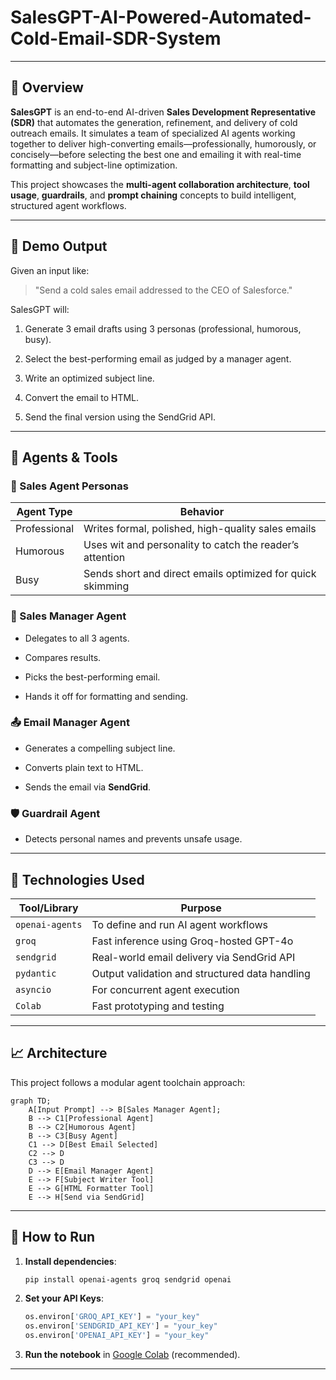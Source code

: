 # SalesGPT-AI-Powered-Automated-Cold-Email-SDR-System
---
## 📌 Overview

**SalesGPT** is an end-to-end AI-driven **Sales Development Representative (SDR)** that automates the generation, refinement, and delivery of cold outreach emails. It simulates a team of specialized AI agents working together to deliver high-converting emails—professionally, humorously, or concisely—before selecting the best one and emailing it with real-time formatting and subject-line optimization.

This project showcases the **multi-agent collaboration architecture**, **tool usage**, **guardrails**, and **prompt chaining** concepts to build intelligent, structured agent workflows.

---

## 🚀 Demo Output

Given an input like:

> "Send a cold sales email addressed to the CEO of Salesforce."

SalesGPT will:

1. Generate 3 email drafts using 3 personas (professional, humorous, busy).
   
2. Select the best-performing email as judged by a manager agent.
   
3. Write an optimized subject line.
   
4. Convert the email to HTML.
   
5. Send the final version using the SendGrid API.

---

## 🧠 Agents & Tools

### 🤹 Sales Agent Personas

| Agent Type     | Behavior                                                   |
|----------------|------------------------------------------------------------|
| Professional   | Writes formal, polished, high-quality sales emails         |
| Humorous       | Uses wit and personality to catch the reader’s attention   |
| Busy           | Sends short and direct emails optimized for quick skimming|

### 🧠 Sales Manager Agent

- Delegates to all 3 agents.
  
- Compares results.
  
- Picks the best-performing email.
  
- Hands it off for formatting and sending.

### 📤 Email Manager Agent

- Generates a compelling subject line.
  
- Converts plain text to HTML.
  
- Sends the email via **SendGrid**.

### 🛡️ Guardrail Agent

- Detects personal names and prevents unsafe usage.

---

## 🔧 Technologies Used

| Tool/Library     | Purpose                                           |
|------------------|---------------------------------------------------|
| `openai-agents`  | To define and run AI agent workflows              |
| `groq`           | Fast inference using Groq-hosted GPT-4o           |
| `sendgrid`       | Real-world email delivery via SendGrid API       |
| `pydantic`       | Output validation and structured data handling    |
| `asyncio`        | For concurrent agent execution                    |
| `Colab`          | Fast prototyping and testing                      |

---
## 📈 Architecture

This project follows a modular agent toolchain approach:

```mermaid
graph TD;
    A[Input Prompt] --> B[Sales Manager Agent];
    B --> C1[Professional Agent]
    B --> C2[Humorous Agent]
    B --> C3[Busy Agent]
    C1 --> D[Best Email Selected]
    C2 --> D
    C3 --> D
    D --> E[Email Manager Agent]
    E --> F[Subject Writer Tool]
    E --> G[HTML Formatter Tool]
    E --> H[Send via SendGrid]
```
---

## 🧪 How to Run

1. **Install dependencies**:
   ```bash
   pip install openai-agents groq sendgrid openai
   ```

2. **Set your API Keys**:
   ```python
   os.environ['GROQ_API_KEY'] = "your_key"
   os.environ['SENDGRID_API_KEY'] = "your_key"
   os.environ['OPENAI_API_KEY'] = "your_key"
   ```

3. **Run the notebook** in [Google Colab](https://colab.research.google.com) (recommended).

---
